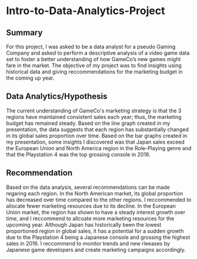 # Intro-to-Data-Analytics-Project
## Summary
For this project, I was asked to be a data analyst for a pseudo Gaming Company and asked to perform a descriptive analysis of a video game data set to foster a better understanding of how GameCo’s new games might fare in the market. 
The objective of my project was to find insights using historical data and giving reccommendations for the marketing budget in the coming up year. 
## Data Analytics/Hypothesis
The current understanding of GameCo's marketing strategy is that the 3 regions have maintained consistent sales each year; thus, the marketing budget has remained steady.
Based on the line graph created in my presentation, the data suggests that each region has substantially changed in its global sales proportion over time.
Based on the bar graphs created in my presentation, some insights I discovered was that Japan sales exceed the European Union and North America region in the Role-Playing genre and that the Playstation 4 was the top grossing console in 2016.
## Recommendation
Based on the data analysis, several recommendations can be made regaring each region. In the North American market, its global proportion has decreased over time compared to the other regions. I reccommended to allocate fewer marketing resources due to its decline.
In the European Union market, the region has shown to have a steady interest growth over time, and I reccommend to allcoate more marketing resources for the upcoming year. 
Although Japan has historically been the lowest proportioned region in global sales, it has a potential for a sudden growth due to the Playstation 4 being a Japanese console and grossing the highest sales in 2016. I reccommend to monitor trends and new rleeases by Japanese game developers and create marketing campaigns accordingly.
